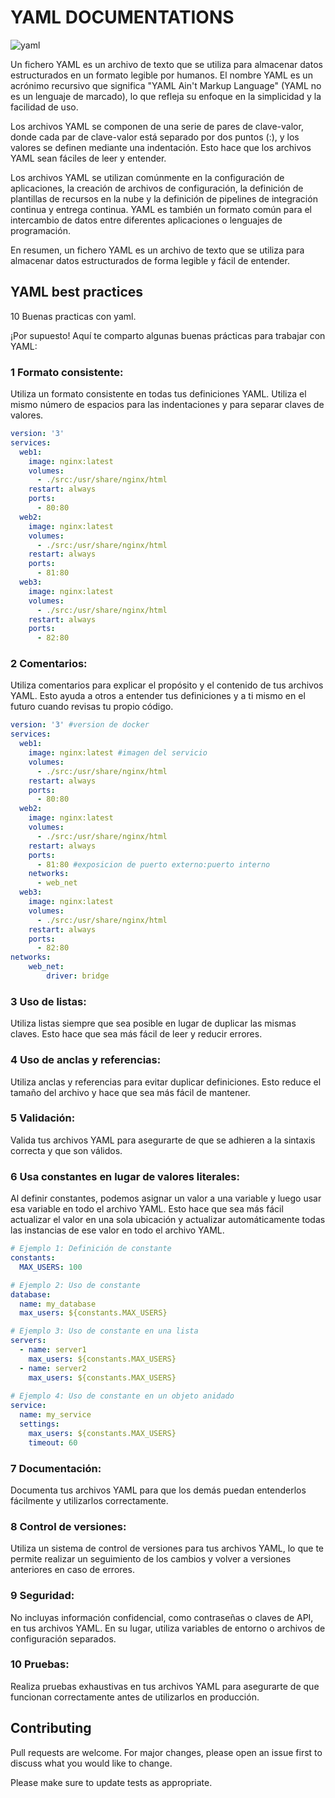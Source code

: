 # YAML DOCUMENTATIONS
<img src="https://upload.wikimedia.org/wikipedia/commons/f/f8/YAML_Logo.svg" alt="yaml" title="yaml" />


Un fichero YAML es un archivo de texto que se utiliza para almacenar datos estructurados en un formato legible por humanos. El nombre YAML es un acrónimo recursivo que significa "YAML Ain't Markup Language" (YAML no es un lenguaje de marcado), lo que refleja su enfoque en la simplicidad y la facilidad de uso.

Los archivos YAML se componen de una serie de pares de clave-valor, donde cada par de clave-valor está separado por dos puntos (:), y los valores se definen mediante una indentación. Esto hace que los archivos YAML sean fáciles de leer y entender.

Los archivos YAML se utilizan comúnmente en la configuración de aplicaciones, la creación de archivos de configuración, la definición de plantillas de recursos en la nube y la definición de pipelines de integración continua y entrega continua. YAML es también un formato común para el intercambio de datos entre diferentes aplicaciones o lenguajes de programación.

En resumen, un fichero YAML es un archivo de texto que se utiliza para almacenar datos estructurados de forma legible y fácil de entender.


## YAML best practices

10 Buenas practicas con yaml.


¡Por supuesto! Aquí te comparto algunas buenas prácticas para trabajar con YAML:

### 1 Formato consistente: 
Utiliza un formato consistente en todas tus definiciones YAML. Utiliza el mismo número de espacios para las indentaciones y para separar claves de valores.
```yaml
version: '3'
services:
  web1: 
    image: nginx:latest
    volumes:
      - ./src:/usr/share/nginx/html
    restart: always
    ports:
      - 80:80
  web2:
    image: nginx:latest
    volumes:
      - ./src:/usr/share/nginx/html
    restart: always
    ports:
      - 81:80
  web3:
    image: nginx:latest
    volumes:
      - ./src:/usr/share/nginx/html
    restart: always
    ports:
      - 82:80
```
### 2 Comentarios: 
Utiliza comentarios para explicar el propósito y el contenido de tus archivos YAML. Esto ayuda a otros a entender tus definiciones y a ti mismo en el futuro cuando revisas tu propio código.
```yaml
version: '3' #version de docker
services:
  web1: 
    image: nginx:latest #imagen del servicio
    volumes:
      - ./src:/usr/share/nginx/html
    restart: always
    ports:
      - 80:80
  web2:
    image: nginx:latest
    volumes:
      - ./src:/usr/share/nginx/html
    restart: always
    ports:
      - 81:80 #exposicion de puerto externo:puerto interno
    networks:
      - web_net    
  web3:
    image: nginx:latest
    volumes:
      - ./src:/usr/share/nginx/html
    restart: always
    ports:
      - 82:80
networks:
    web_net:
        driver: bridge
```
### 3  Uso de listas: 
Utiliza listas siempre que sea posible en lugar de duplicar las mismas claves. Esto hace que sea más fácil de leer y reducir errores.

### 4 Uso de anclas y referencias: 
Utiliza anclas y referencias para evitar duplicar definiciones. Esto reduce el tamaño del archivo y hace que sea más fácil de mantener.

### 5 Validación: 
Valida tus archivos YAML para asegurarte de que se adhieren a la sintaxis correcta y que son válidos.

### 6 Usa constantes en lugar de valores literales: 
  Al definir constantes, podemos asignar un valor a una variable y luego usar esa variable en todo el archivo YAML. Esto hace que sea más fácil actualizar el valor en una sola ubicación y actualizar automáticamente todas las instancias de ese valor en todo el archivo YAML.
  
```yaml
# Ejemplo 1: Definición de constante
constants:
  MAX_USERS: 100

# Ejemplo 2: Uso de constante
database:
  name: my_database
  max_users: ${constants.MAX_USERS}

# Ejemplo 3: Uso de constante en una lista
servers:
  - name: server1
    max_users: ${constants.MAX_USERS}
  - name: server2
    max_users: ${constants.MAX_USERS}
  
# Ejemplo 4: Uso de constante en un objeto anidado
service:
  name: my_service
  settings:
    max_users: ${constants.MAX_USERS}
    timeout: 60
```
### 7 Documentación: 
Documenta tus archivos YAML para que los demás puedan entenderlos fácilmente y utilizarlos correctamente.

### 8 Control de versiones: 
Utiliza un sistema de control de versiones para tus archivos YAML, lo que te permite realizar un seguimiento de los cambios y volver a versiones anteriores en caso de errores.

### 9 Seguridad: 
No incluyas información confidencial, como contraseñas o claves de API, en tus archivos YAML. En su lugar, utiliza variables de entorno o archivos de configuración separados.

### 10 Pruebas: 
Realiza pruebas exhaustivas en tus archivos YAML para asegurarte de que funcionan correctamente antes de utilizarlos en producción.


## Contributing

Pull requests are welcome. For major changes, please open an issue first
to discuss what you would like to change.

Please make sure to update tests as appropriate.